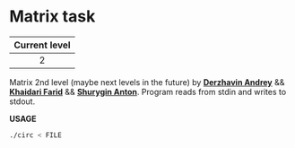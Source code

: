
# Matrix task
|Current level|
|:-:|
|2|

Matrix 2nd level (maybe next levels in the future) by [**Derzhavin Andrey**](https://github.com/derzhavin3016) && [**Khaidari Farid**](https://github.com/Tako-San) && [**Shurygin Anton**](https://github.com/uslsteen).
Program reads from stdin and writes to stdout.


**USAGE**
```bash
./circ < FILE
```
